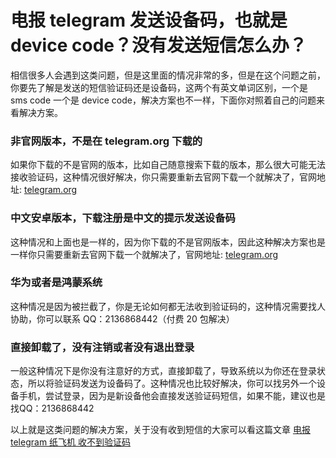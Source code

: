 # 电报 telegram 发送设备码，也就是 device code？没有发送短信怎么办？

相信很多人会遇到这类问题，但是这里面的情况非常的多，但是在这个问题之前，你要先了解是发送的短信验证码还是设备码，这两个有英文单词区别，一个是 sms code 一个是 device code，解决方案也不一样，下面你对照着自己的问题来看解决方案。
### 非官网版本，不是在 telegram.org 下载的
如果你下载的不是官网的版本，比如自己随意搜索下载的版本，那么很大可能无法接收验证码，这种情况很好解决，你只需要重新去官网下载一个就解决了，官网地址: [telegram.org](https://telegram.org)

### 中文安卓版本，下载注册是中文的提示发送设备码
这种情况和上面也是一样的，因为你下载的不是官网版本，因此这种解决方案也是一样你只需要重新去官网下载一个就解决了，官网地址: [telegram.org](https://telegram.org)

### 华为或者是鸿蒙系统
这种情况是因为被拦截了，你是无论如何都无法收到验证码的，这种情况需要找人协助，你可以联系 QQ：2136868442（付费 20 包解决）

### 直接卸载了，没有注销或者没有退出登录
一般这种情况下是你没有注意好的方式，直接卸载了，导致系统以为你还在登录状态，所以将验证码发送为设备码了。这种情况也比较好解决，你可以找另外一个设备手机，尝试登录，因为是新设备他会直接发送验证码短信，如果不能，建议也是找QQ：2136868442

以上就是这类问题的解决方案，关于没有收到短信的大家可以看这篇文章 [电报 telegram 纸飞机 收不到验证码](./telegram-no-sms-code)